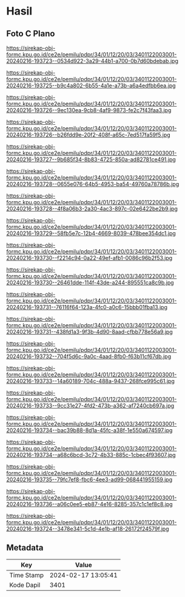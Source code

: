 # Hasil

## Foto C Plano

https://sirekap-obj-formc.kpu.go.id/ce2e/pemilu/pdpr/34/01/12/20/03/3401122003001-20240216-193723--0534d922-3a29-44b1-a700-0b7d60bdebab.jpg

https://sirekap-obj-formc.kpu.go.id/ce2e/pemilu/pdpr/34/01/12/20/03/3401122003001-20240216-193725--b9c4a802-6b55-4a1e-a73b-a6a4edfbb6ea.jpg

https://sirekap-obj-formc.kpu.go.id/ce2e/pemilu/pdpr/34/01/12/20/03/3401122003001-20240216-193726--9ec130ea-9cb8-4af9-9873-fe2c7f43faa3.jpg

https://sirekap-obj-formc.kpu.go.id/ce2e/pemilu/pdpr/34/01/12/20/03/3401122003001-20240216-193726--b26fdd9e-20f2-408f-a65c-7ed517fa59f5.jpg

https://sirekap-obj-formc.kpu.go.id/ce2e/pemilu/pdpr/34/01/12/20/03/3401122003001-20240216-193727--9b685f34-8b83-4725-850a-ad82781ce491.jpg

https://sirekap-obj-formc.kpu.go.id/ce2e/pemilu/pdpr/34/01/12/20/03/3401122003001-20240216-193728--0655e076-64b5-4953-ba54-49760a78786b.jpg

https://sirekap-obj-formc.kpu.go.id/ce2e/pemilu/pdpr/34/01/12/20/03/3401122003001-20240216-193728--4f8a06b3-2a30-4ac3-897c-02e6422be2b9.jpg

https://sirekap-obj-formc.kpu.go.id/ce2e/pemilu/pdpr/34/01/12/20/03/3401122003001-20240216-193729--58fb5e7c-12b4-4669-8039-478bee354dc1.jpg

https://sirekap-obj-formc.kpu.go.id/ce2e/pemilu/pdpr/34/01/12/20/03/3401122003001-20240216-193730--f2214c94-0a22-49ef-afb1-0086c96b2f53.jpg

https://sirekap-obj-formc.kpu.go.id/ce2e/pemilu/pdpr/34/01/12/20/03/3401122003001-20240216-193730--26461dde-114f-43de-a244-895551ca8c9b.jpg

https://sirekap-obj-formc.kpu.go.id/ce2e/pemilu/pdpr/34/01/12/20/03/3401122003001-20240216-193731--76116f64-123a-4fc0-a0c6-15bbb01fba13.jpg

https://sirekap-obj-formc.kpu.go.id/ce2e/pemilu/pdpr/34/01/12/20/03/3401122003001-20240216-193731--438fd1a3-9f3b-4d90-8aad-cfbb778e56a9.jpg

https://sirekap-obj-formc.kpu.go.id/ce2e/pemilu/pdpr/34/01/12/20/03/3401122003001-20240216-193732--704f5d6c-9a0c-4aad-8fb0-f63b11cf67db.jpg

https://sirekap-obj-formc.kpu.go.id/ce2e/pemilu/pdpr/34/01/12/20/03/3401122003001-20240216-193733--14a60189-704c-488a-9437-268fce995c61.jpg

https://sirekap-obj-formc.kpu.go.id/ce2e/pemilu/pdpr/34/01/12/20/03/3401122003001-20240216-193733--9cc31e27-4fd2-473b-a362-af7240cb697a.jpg

https://sirekap-obj-formc.kpu.go.id/ce2e/pemilu/pdpr/34/01/12/20/03/3401122003001-20240216-193734--bac39b88-8d1a-45fc-a38f-1e550a674597.jpg

https://sirekap-obj-formc.kpu.go.id/ce2e/pemilu/pdpr/34/01/12/20/03/3401122003001-20240216-193734--a68c6bcd-3c72-4b33-885c-1cbec4f93607.jpg

https://sirekap-obj-formc.kpu.go.id/ce2e/pemilu/pdpr/34/01/12/20/03/3401122003001-20240216-193735--79fc7ef8-fbc6-4ee3-ad99-068441955159.jpg

https://sirekap-obj-formc.kpu.go.id/ce2e/pemilu/pdpr/34/01/12/20/03/3401122003001-20240216-193736--a06c0ee5-eb87-4e16-8285-357c1c1ef8c8.jpg

https://sirekap-obj-formc.kpu.go.id/ce2e/pemilu/pdpr/34/01/12/20/03/3401122003001-20240216-193724--3478e341-5c1d-4e1b-af18-26172f24579f.jpg


## Metadata

| Key        | Value               |
| ---------- | ------------------- |
| Time Stamp | 2024-02-17 13:05:41 |
| Kode Dapil | 3401                |



